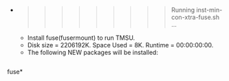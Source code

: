 * >>>>>>>>> Running inst-min-con-xtra-fuse.sh ...
  * Install fuse(fusermount) to run TMSU.
  * Disk size = 2206192K. Space Used = 8K. Runtime = 00:00:00:00.
  * The following NEW packages will be installed:
  ```bash
fuse*
  ```
